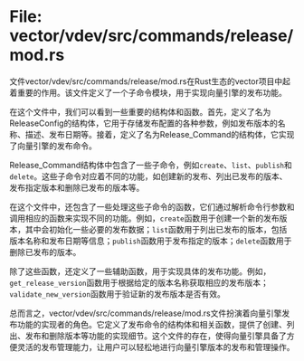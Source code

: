 # File: vector/vdev/src/commands/release/mod.rs

文件vector/vdev/src/commands/release/mod.rs在Rust生态的vector项目中起着重要的作用。该文件定义了一个子命令模块，用于实现向量引擎的发布功能。

在这个文件中，我们可以看到一些重要的结构体和函数。首先，定义了名为ReleaseConfig的结构体，它用于存储发布配置的各种参数，例如发布版本的名称、描述、发布日期等。接着，定义了名为Release_Command的结构体，它实现了向量引擎的发布命令。

Release_Command结构体中包含了一些子命令，例如`create`、`list`、`publish`和`delete`。这些子命令对应着不同的功能，如创建新的发布、列出已发布的版本、发布指定版本和删除已发布的版本等。

在这个文件中，还包含了一些处理这些子命令的函数，它们通过解析命令行参数和调用相应的函数来实现不同的功能。例如，`create`函数用于创建一个新的发布版本，其中会初始化一些必要的发布数据；`list`函数用于列出已发布的版本，包括版本名称和发布日期等信息；`publish`函数用于发布指定的版本；`delete`函数用于删除已发布的版本。

除了这些函数，还定义了一些辅助函数，用于实现具体的发布功能。例如，`get_release_version`函数用于根据给定的版本名称获取相应的发布版本；`validate_new_version`函数用于验证新的发布版本是否有效。

总而言之，vector/vdev/src/commands/release/mod.rs文件扮演着向量引擎发布功能的实现者的角色。它定义了发布命令的结构体和相关函数，提供了创建、列出、发布和删除版本等功能的实现细节。这个文件的存在，使得向量引擎具备了方便灵活的发布管理能力，让用户可以轻松地进行向量引擎版本的发布和管理操作。

